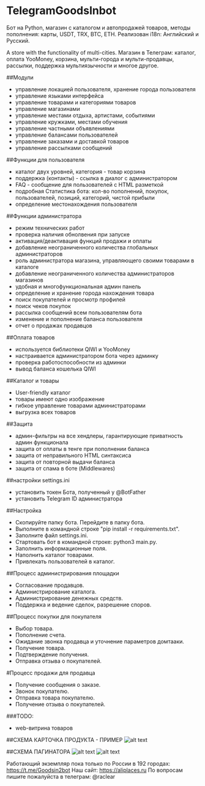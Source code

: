 # TelegramGoodsInbot
Бот на Python, магазин с каталогом и автопродажей товаров, методы пополнения: карты, USDT, TRX, BTC, ETH. Реализован i18n: Английский и Русский.

A store with the functionality of multi-cities. 
Магазин в Телеграм: каталог, оплата YooMoney, корзина, мульти-города и мульти-продавцы, рассылки, поддержка мультиязычности и многое другое.

##Модули
- управление локацией пользователя, хранение города пользователя
- управление языками интерфейса
- управление товарами и категориями товаров
- управление магазинами
- управление местами отдыха, артистами, событиями
- управление кружками, местами обучения
- управление частными объявлениями
- управление балансами пользователей
- управление заказами и доставкой товаров
- управление рассылками сообщений

##Функции для пользователя
- каталог двух уровней, категория - товар
корзина
- поддержка (контакты) - ссылка в диалог с администратором
- FAQ - сообщение для пользователей с HTML разметкой
- подробная Статистика бота: кол-во пополнений, покупок, пользователей, позиций, категорий, чистой прибыли
- определение местонахождения пользователя

##Функции администратора
- режим технических работ
- проверка наличия обнолвения при запуске
- активация/деактивация функций продажи и оплаты
- добавление неограниченного количества глобальных администраторов
- роль администратора магазина, управляющего своими товарами в каталоге
- добавление неограниченного количества администраторов магазинов
- удобная и многофункциональная админ панель
- определение и хранение города нахождения товара
- поиск покупателей и просмотр профилей
- поиск чеков покупок
- рассылка сообщений всем пользователям бота
- изменение и пополнение баланса пользователя
- отчет о продажах продавцов

##Оплата товаров
- используется библиотеки QIWI и YooMoney
- настраивается администратором бота через админку
- проверка работоспособности из админки
- вывод баланса кошелька QIWI

##Каталог и товары
- User-friendly каталог
- товары имеют одно изображение
- гибкое управление товарами администраторами
- выгрузка всех товаров

##Защита
- админ-фильтры на все хендлеры, гарантирующие приватность админ функционала
- защита от оплаты в тенге при пополнении баланса
- защита от неправильного HTML синтаксиса
- защита от повторной выдачи баланса
- защита от спама в боте (Middlewares)

##настройки settings.ini
- установить токен Бота, полученный у @BotFather
- установить Telegram ID администратора

##Настройка
- Скопируйте папку бота. Перейдите в папку бота.
- Выполните в командной строке "pip install -r requirements.txt".
- Заполните файл settings.ini.
- Стартовать бот в командной строке: python3 main.py.
- Заполнить информационные поля.
- Наполнить каталог товарами.
- Привлекать пользователей в каталог.

##Процесс администрирования площадки
- Согласование продавцов.
- Администрирование каталога.
- Администрирование денежных средств.
- Поддержка и ведение сделок, разрешение споров.

##Процесс покупки для покупателя
- Выбор товара.
- Пополнение счета.
- Ожидание звонка продавца и уточнение параметров домтааки.
- Получение товара.
- Подтверждение получения.
- Отправка отзыва о покупателей.

#Процесс продажи для продавца
- Получение сообщения о заказе.
- Звонок покупателю.
- Отправка товара покупателю.
- Получение отзыва о покупателей.


###TODO:
- web-витрина товаров

##СХЕМА КАРТОЧКА ПРОДУКТА - ПРИМЕР
![alt text](CardProduct2.png)

##СХЕМА ПАГИНАТОРА
![alt text](Scheme_cmodel.png)
![alt text](Scheme_model.png)


Работающий экземпляр пока только по России в 192 городах: https://t.me/Goodsin2bot
Наш сайт: https://aliplaces.ru
По вопросам пишите пожалуйста в телеграм: @raclear
